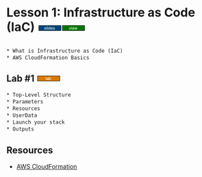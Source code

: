 # Lesson 1: Infrastructure as Code (IaC) [![slides](../_images/slides-clean.png)](slides/june-DSO-bootcamp-week-six-lesson-one.pdf)[![view](../_images/view-clean.png)](https://speakerdeck.com/devsecops/devsecops-bootcamp-week-6-lesson-1)

##  

```
* What is Infrastructure as Code (IaC)
* AWS CloudFormation Basics

```

## Lab #1 [![slides](../_images/lab-clean.png)](labs/LAB-1.md)

```
* Top-Level Structure
* Parameters
* Resources
* UserData
* Launch your stack
* Outputs
```

## Resources
* [AWS CloudFormation](https://aws.amazon.com/cloudformation/)
